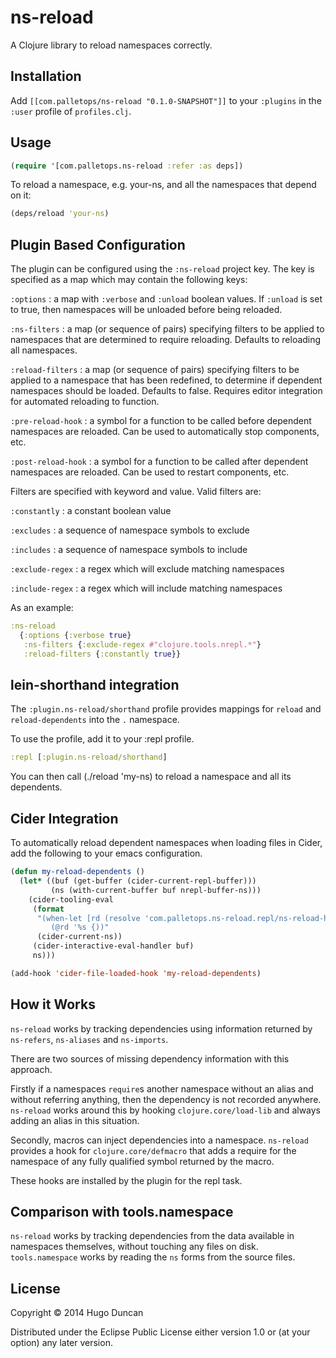 # ns-reload

A Clojure library to reload namespaces correctly.

## Installation

Add `[[com.palletops/ns-reload "0.1.0-SNAPSHOT"]]` to your
`:plugins` in the `:user` profile of `profiles.clj`.

## Usage

```clj
(require '[com.palletops.ns-reload :refer :as deps])
```

To reload a namespace, e.g. your-ns, and all the namespaces that depend on it:

```clj
(deps/reload 'your-ns)
```


## Plugin Based Configuration

The plugin can be configured using the `:ns-reload` project key.
The key is specified as a map which may contain the following keys:

`:options`
: a map with `:verbose` and `:unload` boolean values.  If `:unload` is
  set to true, then namespaces will be unloaded before being reloaded.

`:ns-filters`
: a map (or sequence of pairs) specifying filters to be applied to
  namespaces that are determined to require reloading.  Defaults to
  reloading all namespaces.

`:reload-filters`
: a map (or sequence of pairs) specifying filters to be applied to a
  namespace that has been redefined, to determine if dependent
  namespaces should be loaded.  Defaults to false.  Requires editor
  integration for automated reloading to function.

`:pre-reload-hook`
: a symbol for a function to be called before dependent namespaces are
  reloaded.  Can be used to automatically stop components, etc.

`:post-reload-hook`
: a symbol for a function to be called after dependent namespaces are
  reloaded. Can be used to restart components, etc.

Filters are specified with keyword and value.  Valid filters are:

`:constantly`
: a constant boolean value

`:excludes`
: a sequence of namespace symbols to exclude

`:includes`
: a sequence of namespace symbols to include

`:exclude-regex`
: a regex which will exclude matching namespaces

`:include-regex`
: a regex which will include matching namespaces

As an example:

```clj
:ns-reload
  {:options {:verbose true}
   :ns-filters {:exclude-regex #"clojure.tools.nrepl.*"}
   :reload-filters {:constantly true}}
```

## lein-shorthand integration

The `:plugin.ns-reload/shorthand` profile provides mappings for
`reload` and `reload-dependents` into the `.` namespace.

To use the profile, add it to your :repl profile.

```clj
:repl [:plugin.ns-reload/shorthand]
```

You can then call (./reload 'my-ns) to reload a namespace and all its
dependents.

## Cider Integration

To automatically reload dependent namespaces when loading files in
Cider, add the following to your emacs configuration.

```lisp
(defun my-reload-dependents ()
  (let* ((buf (get-buffer (cider-current-repl-buffer)))
         (ns (with-current-buffer buf nrepl-buffer-ns)))
    (cider-tooling-eval
     (format
      "(when-let [rd (resolve 'com.palletops.ns-reload.repl/ns-reload-hook)]
         (@rd '%s {))"
      (cider-current-ns))
     (cider-interactive-eval-handler buf)
     ns)))

(add-hook 'cider-file-loaded-hook 'my-reload-dependents)
```

## How it Works

`ns-reload` works by tracking dependencies using information
returned by `ns-refers`, `ns-aliases` and `ns-imports`.

There are two sources of missing dependency information with this approach.

Firstly if a namespaces `require`s another namespace without an alias
and without referring anything, then the dependency is not recorded
anywhere.  `ns-reload` works around this by hooking
`clojure.core/load-lib` and always adding an alias in this situation.

Secondly, macros can inject dependencies into a namespace.
`ns-reload` provides a hook for `clojure.core/defmacro` that
adds a require for the namespace of any fully qualified symbol
returned by the macro.

These hooks are installed by the plugin for the repl task.

## Comparison with tools.namespace

`ns-reload` works by tracking dependencies from the data
available in namespaces themselves, without touching any files on
disk.  `tools.namespace` works by reading the `ns` forms from the
source files.


## License

Copyright © 2014 Hugo Duncan

Distributed under the Eclipse Public License either version 1.0 or (at
your option) any later version.
